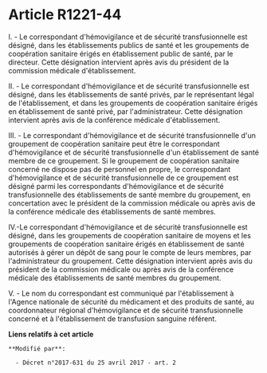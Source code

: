 # Article R1221-44

I. - Le correspondant d'hémovigilance et de sécurité transfusionnelle est désigné, dans les établissements publics de santé
et les groupements de coopération sanitaire érigés en établissement public de santé, par le directeur. Cette désignation
intervient après avis du président de la commission médicale d'établissement.

II. - Le correspondant d'hémovigilance et de sécurité transfusionnelle est désigné, dans les établissements de santé privés,
par le représentant légal de l'établissement, et dans les groupements de coopération sanitaire érigés en établissement de
santé privé, par l'administrateur. Cette désignation intervient après avis de la conférence médicale d'établissement.

III. - Le correspondant d'hémovigilance et de sécurité transfusionnelle d'un groupement de coopération sanitaire peut être le
correspondant d'hémovigilance et de sécurité transfusionnelle d'un établissement de santé membre de ce groupement. Si le
groupement de coopération sanitaire concerné ne dispose pas de personnel en propre, le correspondant d'hémovigilance et de
sécurité transfusionnelle de ce groupement est désigné parmi les correspondants d'hémovigilance et de sécurité
transfusionnelle des établissements de santé membre du groupement, en concertation avec le président de la commission
médicale ou après avis de la conférence médicale des établissements de santé membres.

IV.-Le correspondant d'hémovigilance et de sécurité transfusionnelle est désigné, dans les groupements de coopération
sanitaire de moyens et les groupements de coopération sanitaire érigés en établissement de santé autorisés à gérer un dépôt
de sang pour le compte de leurs membres, par l'administrateur du groupement. Cette désignation intervient après avis du
président de la commission médicale ou après avis de la conférence médicale des établissements de santé membres du
groupement.

V. - Le nom du correspondant est communiqué par l'établissement à l'Agence nationale de sécurité du médicament et des
produits de santé, au coordonnateur régional d'hémovigilance et de sécurité transfusionnelle concerné et à l'établissement de
transfusion sanguine référent.

**Liens relatifs à cet article**

	**Modifié par**:

	  - Décret n°2017-631 du 25 avril 2017 - art. 2
